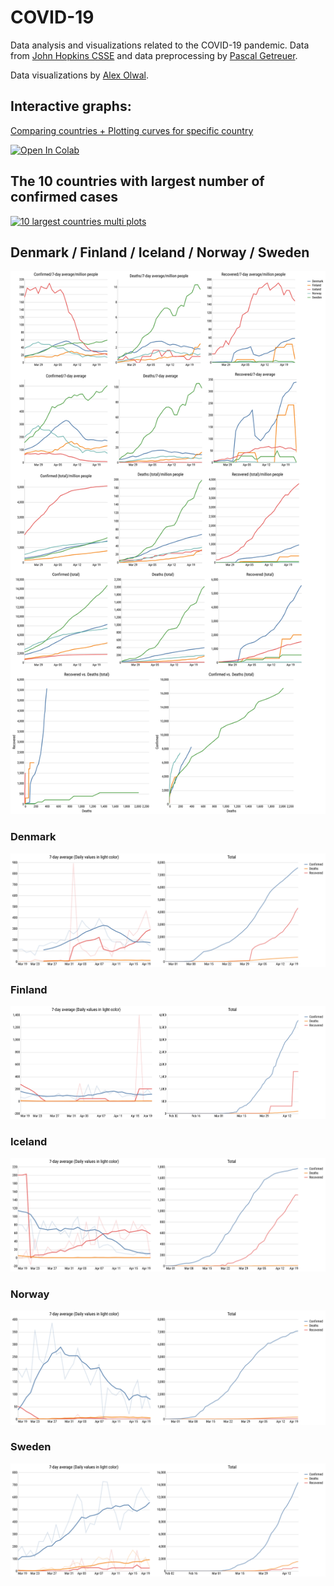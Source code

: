 # COVID-19
Data analysis and visualizations related to the COVID-19 pandemic.
Data from [John Hopkins CSSE](https://github.com/CSSEGISandData/COVID-19.git) and data preprocessing by [Pascal Getreuer](https://getreuer.info/).

Data visualizations by [Alex Olwal](http://www.olwal.com/).

## Interactive graphs: 
[Comparing countries + Plotting curves for specific country](https://olwal.github.io/)

[![Open In Colab](https://colab.research.google.com/assets/colab-badge.svg)](https://colab.research.google.com/github/olwal/covid19/blob/master/notebooks/covid19_visualization_sandbox.ipynb)

## The 10 countries with largest number of confirmed cases
[![10 largest countries multi plots](exports/current/nlargest_day_multi_matrix.svg)](https://olwal.github.io/)

## Denmark / Finland / Iceland / Norway / Sweden
[![Nordic countries multi plots](exports/current/nordic_multi_matrix.svg)](https://olwal.github.io/)

### Denmark
[![Denmark](exports/current/denmark_country_plots.svg)](https://olwal.github.io/)

### Finland
[![Finland](exports/current/finland_country_plots.svg)](https://olwal.github.io/)

### Iceland
[![Iceland](exports/current/iceland_country_plots.svg)](https://olwal.github.io/)

### Norway
[![Norway](exports/current/norway_country_plots.svg)](https://olwal.github.io/)

### Sweden
[![Sweden](exports/current/sweden_country_plots.svg)](https://olwal.github.io/)

